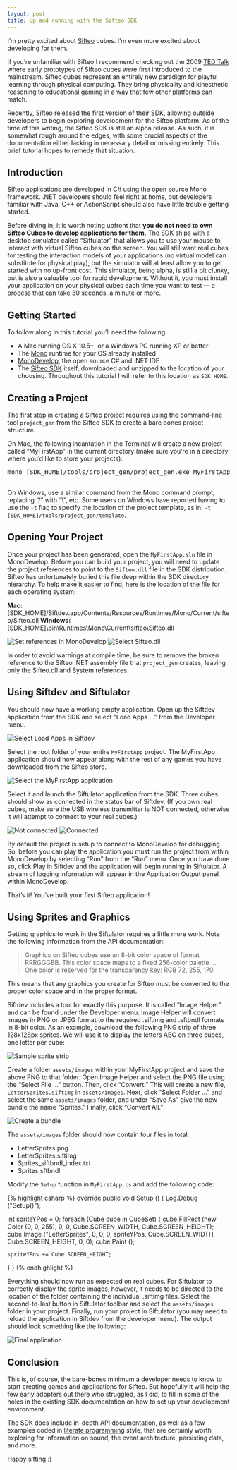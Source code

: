 ```yaml
---
layout: post
title: Up and running with the Sifteo SDK
---
```


I&rsquo;m pretty excited about [Sifteo](http://www.sifteo.com) cubes. I&rsquo;m even more excited about developing for them. 

If you&rsquo;re unfamiliar with Sifteo I recommend checking out the 2009 [TED Talk](http://www.ted.com/talks/david_merrill_demos_siftables_the_smart_blocks.html) where early prototypes of Sifteo cubes were first introduced to the mainstream. Sifteo cubes represent an entirely new paradigm for playful learning through physical computing. They bring physicality and kinesthetic reasoning to educational gaming in a way that few other platforms can match. 

Recently, Sifteo released the first version of their SDK, allowing outside developers to begin exploring development for the Sifteo platform. As of the time of this writing, the Sifteo SDK is still an alpha release. As such, it is somewhat rough around the edges, with some crucial aspects of the documentation either lacking in necessary detail or missing entirely. This brief tutorial hopes to remedy that situation.

Introduction
------------

Sifteo applications are developed in C# using the open source Mono framework. .NET developers should feel right at home, but developers familiar with Java, C++ or ActionScript should also have little trouble getting started.

Before diving in, it is worth noting upfront that **you do not need to own Sifteo Cubes to develop applications for them.** The SDK ships with a desktop simulator called &ldquo;Siftulator&rdquo; that allows you to use your mouse to interact with virtual Sifteo cubes on the screen. You will still want real cubes for testing the interaction models of your applications (no virtual model can substitute for physical play), but the simulator will at least allow you to get started with no up-front cost.  This simulator, being alpha, is still a bit clunky, but is also a valuable tool for rapid development. Without it, you must install your application on your physical cubes each time you want to test &mdash; a process that can take 30 seconds, a minute or more.

Getting Started
---------------

To follow along in this tutorial you&rsquo;ll need the following:

* A Mac running OS X 10.5+, or a Windows PC running XP or better
* The [Mono](http://www.mono-project.com) runtime for your OS already installed
* [MonoDevelop](http://www.monodevelop.com), the open source C# and .NET IDE 
* The [Sifteo SDK](http://www.sifteo.com/developers) itself, downloaded and unzipped to the location of your choosing. Throughout this tutorial I will refer to this location as `SDK_HOME`.

Creating a Project
------------------

The first step in creating a Sifteo project requires using the command-line tool `project_gen` from the Sifteo SDK to create a bare bones project structure.

On Mac, the following incantation in the Terminal will create a new project called &ldquo;MyFirstApp&rdquo; in the current directory (make sure you&rsquo;re in a directory where you&rsquo;d like to store your projects):

<pre>
mono [SDK_HOME]/tools/project_gen/project_gen.exe MyFirstApp

</pre>

On Windows, use a similar command from the Mono command prompt, replacing &ldquo;/&rdquo; with &ldquo;\\&rdquo;, etc. Some users on Windows have reported having to use the `-t` flag to specify the location of the project template, as in: `-t [SDK_HOME]/tools/project_gen/template`.

Opening Your Project
--------------------

Once your project has been generated, open the `MyFirstApp.sln` file in MonoDevelop. Before you can build your project, you will need to update the project references to point to the `Sifteo.dll` file in the SDK distribution. Sifteo has unfortunately buried this file deep within the SDK directory hierarchy. To help make it easier to find, here is the location of the file for each operating system:

**Mac:** [SDK_HOME]/Siftdev.app/Contents/Resources/Runtimes/Mono/Current/sifteo/Sifteo.dll
**Windows:** [SDK_HOME]\bin\Runtimes\Mono\Current\sifteo\Sifteo.dll

<img src="http://sean.voisen.org/images/sifteo_setup_1.png" alt="Set references in MonoDevelop" class="framed" />

<img src="http://sean.voisen.org/images/sifteo_setup_2.png" alt="Select Sifteo.dll" class="framed" />

In order to avoid warnings at compile time, be sure to remove the broken reference to the Sifteo .NET assembly file that `project_gen` creates, leaving only the Sifteo.dll and System references.

Using Siftdev and Siftulator
----------------------------

You should now have a working empty application. Open up the Siftdev application from the SDK and select &ldquo;Load Apps ...&rdquo; from the Developer menu.

<img src="http://sean.voisen.org/images/sifteo_setup_3.png" alt="Select Load Apps in Siftdev" class="framed" />

Select the root folder of your entire `MyFirstApp` project. The MyFirstApp application should now appear along with the rest of any games you have downloaded from the Sifteo store. 

<img src="http://sean.voisen.org/images/sifteo_setup_4.png" alt="Select the MyFirstApp application" class="framed" />

Select it and launch the Siftulator application from the SDK. Three cubes should show as connected in the status bar of Siftdev. (If you own real cubes, make sure the USB wireless transmitter is NOT connected, otherwise it will attempt to connect to your real cubes.)

<img src="http://sean.voisen.org/images/sifteo_setup_5.png" alt="Not connected" class="framed" />

<img src="http://sean.voisen.org/images/sifteo_setup_6.png" alt="Connected" class="framed" />

By default the project is setup to connect to MonoDevelop for debugging. So, before you can play the application you must run the project from within MonoDevelop by selecting &ldquo;Run&rdquo; from the &ldquo;Run&rdquo; menu. Once you have done so, click Play in Siftdev and the application will begin running in Siftulator. A stream of logging information will appear in the Application Output panel within MonoDevelop.

That&rsquo;s it! You&rsquo;ve built your first Sifteo application! 

Using Sprites and Graphics
--------------------------

Getting graphics to work in the Siftulator requires a little more work. Note the following information from the API documentation: 

> Graphics on Sifteo cubes use an 8-bit color space of format RRRGGGBB. This color space maps to a fixed 256-color palette ... One color is reserved for the transparency key: RGB 72, 255, 170.

This means that any graphics you create for Sifteo must be converted to the proper color space and in the proper format.

Siftdev includes a tool for exactly this purpose.  It is called &ldquo;Image Helper&rdquo; and can be found under the Developer menu. Image Helper will convert images in PNG or JPEG format to the required .siftimg and .sftbndl formats in 8-bit color. As an example, download the following PNG strip of three 128x128px sprites. We will use it to display the letters ABC on three cubes, one letter per cube:

<img src="http://sean.voisen.org/images/LetterSprites.png" alt="Sample sprite strip" class="framed" />

Create a folder `assets/images` within your MyFirstApp project and save the above PNG to that folder. Open Image Helper and select the PNG file using the &ldquo;Select File ...&rdquo; button. Then, click &ldquo;Convert.&rdquo; This will create a new file, `LetterSprites.siftimg` in `assets/images`. Next, click &ldquo;Select Folder ...&rdquo; and select the same `assets/images` folder, and under &ldquo;Save As&rdquo; give the new bundle the name &ldquo;Sprites.&rdquo; Finally, click &ldquo;Convert All.&rdquo; 

<img src="http://sean.voisen.org/images/sifteo_setup_8.png" alt="Create a bundle" class="framed" />

The `assets/images` folder should now contain four files in total:

* LetterSprites.png
* LetterSprites.siftimg
* Sprites_siftbndl_index.txt
* Sprites.sftbndl

Modify the `Setup` function in `MyFirstApp.cs` and add the following code:

{% highlight csharp %}
override public void Setup ()
{
  Log.Debug ("Setup()");
            
  int spriteYPos = 0;
  foreach (Cube cube in CubeSet) {
    cube.FillRect (new Color (0, 0, 255), 0, 0, 
      Cube.SCREEN_WIDTH, Cube.SCREEN_HEIGHT);
    cube.Image ("LetterSprites", 0, 0, 0, spriteYPos, 
      Cube.SCREEN_WIDTH, Cube.SCREEN_HEIGHT, 0, 0);
    cube.Paint ();
               
    spriteYPos += Cube.SCREEN_HEIGHT;
  }
}
{% endhighlight %}

Everything should now run as expected on real cubes. For Siftulator to correctly display the sprite images, however, it needs to be directed to the location of the folder containing the individual .siftimg files. Select the second-to-last button in Siftulator toolbar and select the `assets/images` folder in your project. Finally, run your project in Siftulator (you may need to reload the application in Siftdev from the developer menu). The output should look something like the following:

<img src="http://sean.voisen.org/images/sifteo_setup_9.png" alt="Final application" class="framed" />

Conclusion
----------

This is, of course, the bare-bones minimum a developer needs to know to start creating games and applications for Sifteo. But hopefully it will help the few early adopters out there who struggled, as I did, to fill in some of the holes in the existing SDK documentation on how to set up your development environment. 

The SDK does include in-depth API documentation, as well as a few examples coded in [literate programming](http://en.wikipedia.org/wiki/Literate_programming) style, that are certainly worth exploring for information on sound, the event architecture, persisting data, and more. 

Happy sifting :) 
